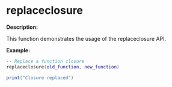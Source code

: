 # replaceclosure

**Description:**

This function demonstrates the usage of the replaceclosure API.

**Example:**

```lua
-- Replace a function closure
replaceclosure(old_function, new_function)

print("Closure replaced")
```

